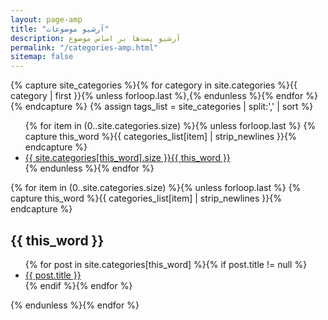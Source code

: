 ```yaml
---
layout: page-amp
title: "آرشیو موضوعات"
description: آرشیو پست‌ها بر اساس موضوع
permalink: "/categories-amp.html"
sitemap: false
---
```


{% capture site_categories %}{% for category in site.categories %}{{ category | first }}{% unless forloop.last %},{% endunless %}{% endfor %}{% endcapture %}
{% assign tags_list = site_categories | split:',' | sort %}

<ul class="entry-meta">
  {% for item in (0..site.categories.size) %}{% unless forloop.last %}
  {% capture this_word %}{{ categories_list[item] | strip_newlines }}{% endcapture %}
  <li><a href="#{{ this_word }}" class="tag"><span class="count">{{ site.categories[this_word].size }}</span><span class="term">{{ this_word }}</span></a></li>
  {% endunless %}{% endfor %}
</ul>
{% for item in (0..site.categories.size) %}{% unless forloop.last %}
{% capture this_word %}{{ categories_list[item] | strip_newlines }}{% endcapture %}
   <h2 id="{{ this_word }}" class="tag-heading">{{ this_word }}</h2>
   <ul>
    {% for post in site.categories[this_word] %}{% if post.title != null %}
    <li class="entry-title"><a href="{{ site.url }}{{ post.url }}" title="{{ post.title }}">{{ post.title }}</a></li>
    {% endif %}{% endfor %}
  </ul>
{% endunless %}{% endfor %}
